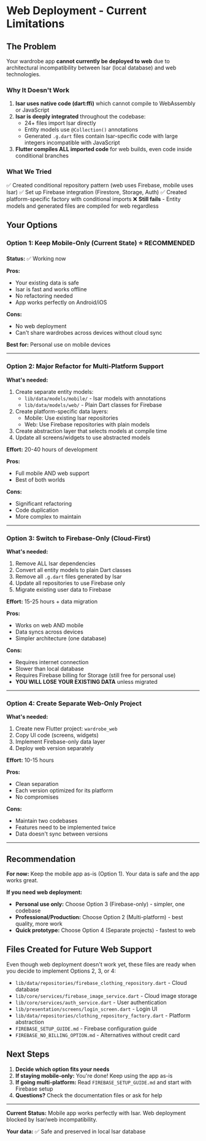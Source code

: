 # Web Deployment - Current Limitations

## The Problem

Your wardrobe app **cannot currently be deployed to web** due to architectural incompatibility between Isar (local database) and web technologies.

### Why It Doesn't Work

1. **Isar uses native code (dart:ffi)** which cannot compile to WebAssembly or JavaScript
2. **Isar is deeply integrated** throughout the codebase:
   - 24+ files import Isar directly
   - Entity models use `@Collection()` annotations
   - Generated `.g.dart` files contain Isar-specific code with large integers incompatible with JavaScript
3. **Flutter compiles ALL imported code** for web builds, even code inside conditional branches

### What We Tried

✅ Created conditional repository pattern (web uses Firebase, mobile uses Isar)
✅ Set up Firebase integration (Firestore, Storage, Auth)
✅ Created platform-specific factory with conditional imports
❌ **Still fails** - Entity models and generated files are compiled for web regardless

## Your Options

### Option 1: Keep Mobile-Only (Current State) ⭐ RECOMMENDED

**Status:** ✅ Working now

**Pros:**
- Your existing data is safe
- Isar is fast and works offline
- No refactoring needed
- App works perfectly on Android/iOS

**Cons:**
- No web deployment
- Can't share wardrobes across devices without cloud sync

**Best for:** Personal use on mobile devices

---

### Option 2: Major Refactor for Multi-Platform Support

**What's needed:**
1. Create separate entity models:
   - `lib/data/models/mobile/` - Isar models with annotations
   - `lib/data/models/web/` - Plain Dart classes for Firebase
2. Create platform-specific data layers:
   - Mobile: Use existing Isar repositories
   - Web: Use Firebase repositories with plain models
3. Create abstraction layer that selects models at compile time
4. Update all screens/widgets to use abstracted models

**Effort:** 20-40 hours of development

**Pros:**
- Full mobile AND web support
- Best of both worlds

**Cons:**
- Significant refactoring
- Code duplication
- More complex to maintain

---

### Option 3: Switch to Firebase-Only (Cloud-First)

**What's needed:**
1. Remove ALL Isar dependencies
2. Convert all entity models to plain Dart classes
3. Remove all `.g.dart` files generated by Isar
4. Update all repositories to use Firebase only
5. Migrate existing user data to Firebase

**Effort:** 15-25 hours + data migration

**Pros:**
- Works on web AND mobile
- Data syncs across devices
- Simpler architecture (one database)

**Cons:**
- Requires internet connection
- Slower than local database
- Requires Firebase billing for Storage (still free for personal use)
- **YOU WILL LOSE YOUR EXISTING DATA** unless migrated

---

### Option 4: Create Separate Web-Only Project

**What's needed:**
1. Create new Flutter project: `wardrobe_web`
2. Copy UI code (screens, widgets)
3. Implement Firebase-only data layer
4. Deploy web version separately

**Effort:** 10-15 hours

**Pros:**
- Clean separation
- Each version optimized for its platform
- No compromises

**Cons:**
- Maintain two codebases
- Features need to be implemented twice
- Data doesn't sync between versions

---

## Recommendation

**For now:** Keep the mobile app as-is (Option 1). Your data is safe and the app works great.

**If you need web deployment:**
- **Personal use only:** Choose Option 3 (Firebase-only) - simpler, one codebase
- **Professional/Production:** Choose Option 2 (Multi-platform) - best quality, more work
- **Quick prototype:** Choose Option 4 (Separate projects) - fastest to web

## Files Created for Future Web Support

Even though web deployment doesn't work yet, these files are ready when you decide to implement Options 2, 3, or 4:

- `lib/data/repositories/firebase_clothing_repository.dart` - Cloud database
- `lib/core/services/firebase_image_service.dart` - Cloud image storage
- `lib/core/services/auth_service.dart` - User authentication
- `lib/presentation/screens/login_screen.dart` - Login UI
- `lib/data/repositories/clothing_repository_factory.dart` - Platform abstraction
- `FIREBASE_SETUP_GUIDE.md` - Firebase configuration guide
- `FIREBASE_NO_BILLING_OPTION.md` - Alternatives without credit card

## Next Steps

1. **Decide which option fits your needs**
2. **If staying mobile-only:** You're done! Keep using the app as-is
3. **If going multi-platform:** Read `FIREBASE_SETUP_GUIDE.md` and start with Firebase setup
4. **Questions?** Check the documentation files or ask for help

---

**Current Status:** Mobile app works perfectly with Isar. Web deployment blocked by Isar/web incompatibility.

**Your data:** ✅ Safe and preserved in local Isar database
